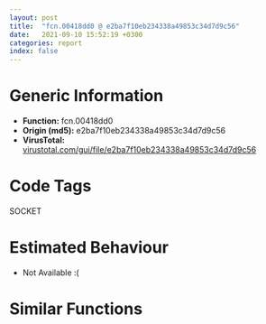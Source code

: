 ```yaml
---
layout: post
title:  "fcn.00418dd0 @ e2ba7f10eb234338a49853c34d7d9c56"
date:   2021-09-10 15:52:19 +0300
categories: report
index: false
---
```


# Generic Information
- **Function:** fcn.00418dd0
- **Origin (md5):** e2ba7f10eb234338a49853c34d7d9c56
- **VirusTotal:** [virustotal.com/gui/file/e2ba7f10eb234338a49853c34d7d9c56][virustotal_ref]

# Code Tags
<span class="tag" id="SOCKET">SOCKET</span>


# Estimated Behaviour
<ul><li class="bhv-desc" id="na">Not Available :(</li></ul>

# Similar Functions
<script type="text/javascript" src="https://www.gstatic.com/charts/loader.js"></script>
<script type="text/javascript">

    google.charts.load('current', {'packages':['corechart']});
    google.charts.setOnLoadCallback(drawChart);

    function drawChart() {
    var data = new google.visualization.DataTable();
        data.addColumn('number', 'X');
        data.addColumn('number', 'Y');
        data.addColumn({type: 'string', role: 'tooltip', 'p': {'html': true}});
        data.addColumn({'type': 'string', 'role': 'style'});
        
        data.addRows([
    [0, 0, '<b><a href="/report/fcn.00418dd0@e2ba7f10eb234338a49853c34d7d9c56">fcn.00418dd0</a><br>@e2ba7f10eb234338a49853c34d7d9c56</b><br>', 'point { fill-color: #e0440e; }'],

        ]);

    var options = {
        title: 'Similarity Plot',
        legend: 'none',
        colors: ['#dedbd9', '#e6693e', '#ec8f6e', '#f3b49f', '#f6c7b6'],
        tooltip: {isHtml: true, trigger: 'both'},
        explorer: {
        actions: ["dragToZoom", "rightClickToReset"],
        },
        chartArea: {
        width: '80%',
        height: '80%'
        },
        width: '100%',
        height: '100%'
    };

    var chart = new google.visualization.ScatterChart(document.getElementById('chart_div'));

    chart.draw(data, options);
    }
    
</script>


<div id="chart_div" style="width: 100%px; height: 100%;"></div>

# Disassembled Code
{% highlight nasm %}

push ebp
mov ebp, esp
sub esp, 0x70
mov eax, dword[0x55bdf4]
xor eax, ebp
mov dword[ebp-4], eax
mov eax, dword[ebp+0x10]
mov ecx, dword[ebp+0xc]
push ebx
push esi
xor esi, esi
push edi
mov edi, dword[ebp+8]
mov ebx, dword[edi]
mov dword[eax], esi
mov dword[ebp-0x58], ecx
mov dword[ebp-0x60], eax
mov dword[ebp-0x4c], ebx
mov dword[ebp-0x50], esi
mov dword[ebp-0x48], esi
cmp dword[edi+ecx*4+0x2c8], esi
je off.b83
mov dword[eax], 1
xor eax, eax
pop edi
pop esi
pop ebx
mov ecx, dword[ebp-4]
xor ecx, ebp
call fcn.004f166b
mov esp, ebp
pop ebp
ret
lea eax, [ebp-0x70]
push eax
call fcn.00413660
mov ecx, dword[eax]
mov edx, dword[eax+4]
mov dword[ebp-0x44], ecx
mov ecx, dword[eax+8]
mov dword[ebp-0x40], edx
mov edx, dword[eax+0xc]
push 1
lea eax, [ebp-0x44]
push eax
push ebx
mov dword[ebp-0x3c], ecx
mov dword[ebp-0x38], edx
call fcn.00417b90
add esp, 0x10
mov dword[ebp-0x68], eax
mov dword[ebp-0x64], edx
test edx, edx
jg off.b182
jl off.b146
test eax, eax
jae off.b182
push str.Connection_time_out
push ebx
call fcn.00413d00
add esp, 8
mov eax, 0x1c
pop edi
pop esi
pop ebx
mov ecx, dword[ebp-4]
xor ecx, ebp
call fcn.004f166b
mov esp, ebp
pop ebp
ret
xor ebx, ebx
mov dword[ebp-0x54], ebx
jmp off.b192
mov eax, ebx
xor eax, 1
mov dword[ebp-0x5c], eax
mov eax, dword[edi+ebx*4+0x1b0]
cmp eax, 0xffffffff
je off.b760
push 0
push 0
push eax
push 0xffffffffffffffff
push 0xffffffffffffffff
call fcn.004086e0
add esp, 0x14
test eax, eax
jne off.b604
mov ecx, dword[edi+0x328]
mov edx, dword[edi+0x32c]
mov ebx, dword[edi+0x340]
mov esi, dword[edi+0x344]
mov dword[ebp-0x48], eax
sub esp, 0x10
mov eax, esp
mov dword[eax], ecx
mov ecx, dword[edi+0x330]
mov dword[eax+4], edx
mov edx, dword[edi+0x334]
mov dword[eax+8], ecx
mov ecx, dword[ebp-0x44]
mov dword[eax+0xc], edx
mov edx, dword[ebp-0x40]
sub esp, 0x10
mov eax, esp
mov dword[eax], ecx
mov ecx, dword[ebp-0x3c]
mov dword[eax+4], edx
mov edx, dword[ebp-0x38]
mov dword[eax+8], ecx
mov dword[eax+0xc], edx
call fcn.004136a0
add esp, 0x20
cmp edx, esi
jl off.b368
jg off.b342
cmp eax, ebx
jb off.b368
mov eax, dword[ebp-0x4c]
push esi
push ebx
push str.After__ldms_connect_time__move_on__n
push eax
call fcn.00413c80
add esp, 0x10
mov dword[ebp-0x48], 0x274c
cmp dword[ebp-0x54], 0
jne off.b496
cmp dword[edi+0x5c], 0
jne off.b496
mov ecx, dword[edi+0x328]
mov edx, dword[edi+0x32c]
sub esp, 0x10
mov eax, esp
mov dword[eax], ecx
mov ecx, dword[edi+0x330]
mov dword[eax+4], edx
mov edx, dword[edi+0x334]
mov dword[eax+8], ecx
mov ecx, dword[ebp-0x44]
mov dword[eax+0xc], edx
mov edx, dword[ebp-0x40]
sub esp, 0x10
mov eax, esp
mov dword[eax], ecx
mov ecx, dword[ebp-0x3c]
mov dword[eax+4], edx
mov edx, dword[ebp-0x38]
mov dword[eax+8], ecx
mov dword[eax+0xc], edx
call fcn.004136a0
mov esi, eax
mov eax, dword[ebp-0x4c]
mov eax, dword[eax+0x224]
mov ecx, edx
cdq
add esp, 0x20
cmp ecx, edx
jl off.b496
jg off.b480
cmp esi, eax
jb off.b496
mov ecx, dword[ebp-0x58]
push 1
push ecx
mov eax, edi
call fcn.00418d20
add esp, 8
mov ebx, dword[ebp-0x54]
mov esi, dword[ebp-0x48]
test esi, esi
je off.b760
mov edx, dword[ebp-0x4c]
push esi
mov dword[edx+0x4978], esi
call dword[sym.imp.WS2_32.dll_WSASetLastError]
mov eax, dword[edi+ebx*4+0x58]
test eax, eax
je off.b760
push 0x2e
lea ecx, [ebp-0x34]
push ecx
push eax
call fcn.0040ab60
push esi
push edi
call fcn.0043bc80
mov edx, dword[edi+0xfc]
mov ecx, dword[ebp-0x4c]
push eax
push edx
lea eax, [ebp-0x34]
push eax
push str.connect_to__s_port__ld_failed:__s_n
push ecx
call fcn.00413c80
mov edx, dword[edi+ebx*4+0x58]
add esp, 0x28
cmp dword[edx+0x1c], 0
jne off.b695
mov eax, dword[ebp-0x68]
mov edx, dword[ebp-0x64]
jmp off.b712
cmp eax, 2
je off.b646
cmp dword[edi+0x30c], 0
jne off.b646
test al, 4
je off.b502
mov edx, dword[edi+ebx*4+0x1b0]
push edx
lea esi, [ebp-0x48]
call fcn.00418150
add esp, 4
jmp off.b499
mov eax, dword[edi+ebx*4+0x1b0]
push eax
lea esi, [ebp-0x48]
call fcn.00418150
add esp, 4
test eax, eax
jne off.b840
mov ecx, dword[ebp-0x4c]
push str.Connection_failed_n
push ecx
call fcn.00413c80
add esp, 8
jmp off.b499
mov eax, dword[ebp-0x64]
mov ecx, dword[ebp-0x68]
push 0
push 2
push eax
push ecx
call fcn.004f4070
mov dword[edi+0x344], edx
mov edx, dword[ebp-0x58]
mov dword[edi+0x340], eax
push ebx
push edx
mov eax, edi
call fcn.00418d20
add esp, 8
cmp eax, 7
jne off.b757
mov ecx, dword[ebp-0x5c]
cmp dword[edi+ecx*4+0x1b0], 0xffffffff
jne off.b760
mov dword[ebp-0x50], eax
inc ebx
mov dword[ebp-0x54], ebx
cmp ebx, 2
jl off.b192
cmp dword[ebp-0x50], 0
je off.b1082
cmp dword[edi+0x5c], 0
jne off.b816
mov ecx, dword[ebp-0x58]
push 1
push ecx
mov eax, edi
call fcn.00418d20
add esp, 8
mov dword[ebp-0x50], eax
test eax, eax
je off.b64
cmp dword[edi+0x2b0], 0
je off.b1009
mov ebx, dword[edi+0xc4]
jmp off.b1049
mov edx, dword[edi+ebx*4+0x1b0]
mov esi, dword[ebp-0x58]
mov dword[edi+esi*4+0x1a8], edx
mov eax, dword[edi+ebx*4+0x58]
mov dword[edi+0x54], eax
mov dword[edi+ebx*4+0x1b0], 0xffffffff
mov ebx, dword[ebp-0x5c]
mov eax, dword[edi+ebx*4+0x1b0]
cmp eax, 0xffffffff
je off.b911
push eax
push edi
call fcn.004185f0
add esp, 8
mov dword[edi+ebx*4+0x1b0], 0xffffffff
push esi
push edi
call fcn.0040c130
add esp, 8
test eax, eax
jne off.b1085
mov ecx, dword[ebp-0x60]
mov dword[edi+esi*4+0x2c8], 1
mov dword[ecx], 1
test esi, esi
jne off.b967
mov edx, dword[ebp-0x4c]
push 4
push edx
call fcn.0041fca0
add esp, 8
mov eax, dword[edi+esi*4+0x1a8]
push eax
push edi
call fcn.004182b0
push edi
call fcn.0040c250
add esp, 0xc
xor eax, eax
pop edi
pop esi
pop ebx
mov ecx, dword[ebp-4]
xor ecx, ebp
call fcn.004f166b
mov esp, ebp
pop ebp
ret
cmp dword[edi+0x2ac], 0
je off.b1026
mov ebx, dword[edi+0xe4]
jmp off.b1049
cmp dword[edi+0x2a0], 0
je off.b1043
mov ebx, dword[edi+0xb4]
jmp off.b1049
mov ebx, dword[edi+0xa0]
push esi
push edi
call fcn.0043bc80
mov edx, dword[edi+0xfc]
push eax
mov eax, dword[ebp-0x4c]
push edx
push ebx
push str.Failed_to_connect_to__s_port__ld:__s
push eax
call fcn.00413d00
add esp, 0x1c
mov eax, dword[ebp-0x50]
mov ecx, dword[ebp-4]
pop edi
pop esi
xor ecx, ebp
pop ebx
call fcn.004f166b
mov esp, ebp
pop ebp
ret

{% endhighlight %}

[virustotal_ref]: https://www.virustotal.com/gui/file/e2ba7f10eb234338a49853c34d7d9c56